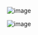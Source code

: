 
![image](https://user-images.githubusercontent.com/67231332/230594265-6a293e7f-9369-4b7d-bd40-461f1ca7ebff.png)

![image](https://user-images.githubusercontent.com/67231332/230594351-ede4a677-0f14-4fbe-8dd6-9d954ca203d8.png)
